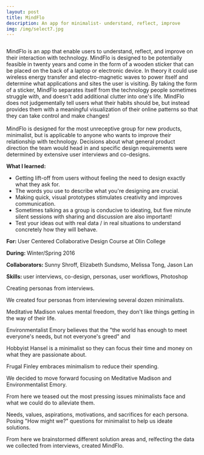 ```yaml
---
layout: post
title: MindFlo
description: An app for minimalist- understand, reflect, improve
img: /img/select7.jpg
---
```


<img class="col three" src="{{ site.baseurl }}/img/Poster-page-001.jpg" alt="" title="example image"/>

MindFlo is an app that enable users to understand, reflect, and improve on their interaction with technology. MindFlo is designed to be potentially feasible in twenty years and come in the form of a wooden sticker that can be placed on the back of a laptop or electronic device. In theory it could use wireless energy transfer and electro-magnetic waves to power itself and determine what applications and sites the user is visiting. By taking the form of a sticker, MindFlo separates itself from the technology people sometimes struggle with, and doesn't add additional clutter into one's life. MindFlo does not judgementally tell users what their habits should be, but instead provides them with a meaningful visualization of their online patterns so that they can take control and make changes!  
​  
MindFlo is designed for the most unreceptive group for new products, minimalist, but is applicable to anyone who wants to improve their relationship with technology. Decisions about what general product direction the team would head in and specific design requirements were determined by extensive user interviews and co-designs.

<b> What I learned: </b>

- Getting lift-off from users without feeling the need to design exactly what they ask for.
- The words you use to describe what you're designing are crucial.
- Making quick, visual prototypes stimulates creativity and improves communication.
- Sometimes talking as a group is conducive to ideating, but five minute silent sessions with sharing and discussion are also important!
- Test your ideas out with real data / in real situations to understand concretely how they will behave. 

<b>For: </b>User Centered Collaborative Design Course at Olin College

<b>During: </b>Winter/Spring 2016

<b>Collaborators: </b>Sunny Shroff, Elizabeth Sundsmo, Melissa Tong, Jason Lan 

<b>Skills: </b>user interviews, co-design, personas, user workflows, Photoshop

<img class="col three" src="{{ site.baseurl }}/img/MMPersona.jpg" alt="" title="example image"/>
<div class="col three caption">
	Creating personas from interviews.
</div>

We created four personas from interviewing several dozen minimalists. 

Meditative Madison values mental freedom, they don't like things getting in the way of their life.

Environmentalist Emory believes that the "the world has enough to meet everyone's needs, but not everyone's greed" and

Hobbyist Hansel is a minimalist so they can focus their time and money on what they are passionate about.

Frugal Finley embraces minimalism to reduce their spending.

We decided to move forward focusing on Meditative Madison and Environmentalist Emory.

From here we teased out the most pressing issues minimalists face and what we could do to alleviate them.

<img class="col three" src="{{ site.baseurl }}/img/needvalasp.jpg" alt="" title="example image"/>
<div class="col three caption">
	Needs, values, aspirations, motivations, and sacrifices for each persona. 
</div>

<img class="col three" src="{{ site.baseurl }}/img/howmightwe.jpg" alt="" title="example image"/>
<div class="col three caption">
	Posing "How might we?" questions for minimalist to help us ideate solutions.
</div>

From here we brainstormed different solution areas and, relfecting the data we collected from interviews, created MindFlo.

